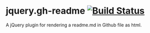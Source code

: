 jquery.gh-readme [![Build Status](https://travis-ci.org/mcksoftware/jquery-gh-readme.png)](https://travis-ci.org/mcksoftware/jquery-gh-readme)
================

A jQuery plugin for rendering a readme.md in Github file as html.


